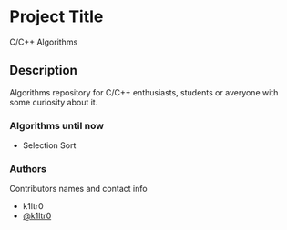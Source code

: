 # Project Title

C/C++ Algorithms

## Description

Algorithms repository for C/C++ enthusiasts, students or averyone with some curiosity about it.

### Algorithms until now

* Selection Sort

### Authors

Contributors names and contact info

* k1ltr0  
* [@k1ltr0](https://github.com/k1ltr0h)